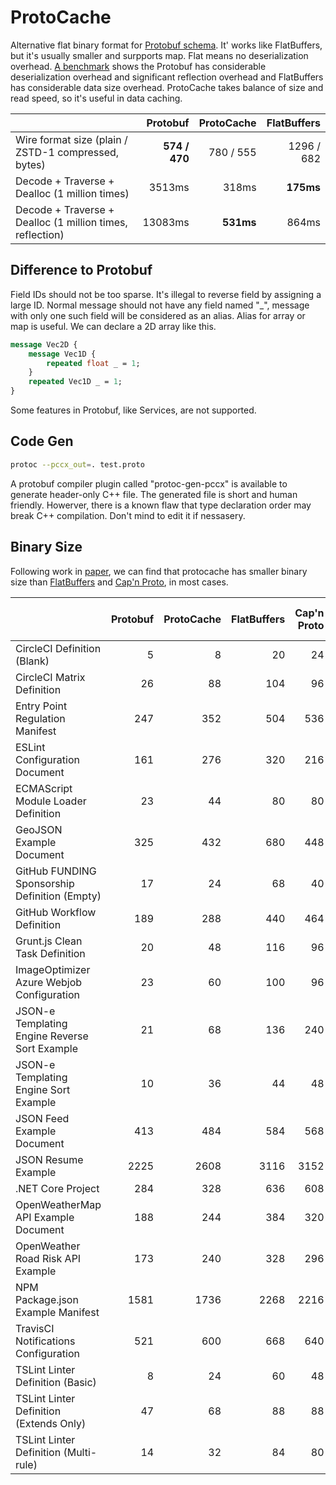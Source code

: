 # ProtoCache

Alternative flat binary format for [Protobuf schema](https://protobuf.dev/programming-guides/proto3/). It' works like FlatBuffers, but it's usually smaller and surpports map. Flat means no deserialization overhead. [A benchmark](test/benchmark) shows the Protobuf has considerable deserialization overhead and significant reflection overhead and FlatBuffers has considerable data size overhead. ProtoCache takes balance of size and read speed, so it's useful in data caching.

|  | Protobuf | ProtoCache | FlatBuffers |
|:-------|----:|----:|----:|
| Wire format size (plain / ZSTD-1 compressed, bytes) | **574 / 470**| 780 / 555 | 1296 / 682 |
| Decode + Traverse + Dealloc (1 million times) | 3513ms | 318ms | **175ms** |
| Decode + Traverse + Dealloc (1 million times, reflection) | 13083ms | **531ms** | 864ms |

## Difference to Protobuf
Field IDs should not be too sparse. It's illegal to reverse field by assigning a large ID. Normal message should not have any field named "_", message with only one such field will be considered as an alias. Alias for array or map is useful. We can declare a 2D array like this.
```protobuf
message Vec2D {
	message Vec1D {
		repeated float _ = 1;
	}
	repeated Vec1D _ = 1;
}
```
Some features in Protobuf, like Services, are not supported.

## Code Gen
```sh
protoc --pccx_out=. test.proto
```
A protobuf compiler plugin called "protoc-gen-pccx" is available to generate header-only C++ file. The generated file is short and human friendly. Howerver, there is a known flaw that type declaration order may break C++ compilation. Don't mind to edit it if nessasery.


## Binary Size

Following work in [paper](https://arxiv.org/pdf/2201.02089.pdf), we can find that protocache has smaller binary size than [FlatBuffers](https://flatbuffers.dev/) and [Cap'n Proto](https://capnproto.org/), in most cases.

|  | Protobuf | ProtoCache | FlatBuffers | Cap'n Proto | Protobuf-ZSTD1 | ProtoCache-ZSTD1 | Cap'n Proto (Packed) |
|:-------|----:|----:|----:|----:|----:|----:|----:|
| CircleCI Definition (Blank) | 5 | 8 | 20 | 24 | 18 | 21 | 6 |
| CircleCI Matrix Definition | 26 | 88 | 104 | 96 | 39 | 61 | 36 |
| Entry Point Regulation Manifest | 247 | 352 | 504 | 536 | 195 | 236 | 318 |
| ESLint Configuration Document | 161 | 276 | 320 | 216 | 158 | 136 | 131 |
| ECMAScript Module Loader Definition | 23 | 44 | 80 | 80 | 36 | 57 | 35 |
| GeoJSON Example Document | 325 | 432 | 680 | 448 | 128 | 165 | 228 | 165 |
| GitHub FUNDING Sponsorship Definition (Empty) | 17 | 24 | 68 | 40 | 30 | 37 | 25 |
| GitHub Workflow Definition | 189 | 288 | 440 | 464 | 170 | 212 | 242 |
| Grunt.js Clean Task Definition | 20 | 48 | 116 | 96 | 33 | 51 | 39 |
| ImageOptimizer Azure Webjob Configuration | 23 | 60 | 100 | 96 | 36 | 65 | 44 |
| JSON-e Templating Engine Reverse Sort Example | 21 | 68 | 136 | 240 | 34 | 67 | 43 |
| JSON-e Templating Engine Sort Example | 10 | 36 | 44 | 48 | 23 | 49 | 18 |
| JSON Feed Example Document | 413 | 484 | 584 | 568 | 264 | 319 | 470 |
| JSON Resume Example | 2225 | 2608 | 3116 | 3152 | 1411 | 1584 | 2549 |
| .NET Core Project | 284 | 328 | 636 | 608 | 178 | 158 | 376 |
| OpenWeatherMap API Example Document | 188 | 244 | 384 | 320 | 201 | 227 | 206 |
| OpenWeather Road Risk API Example | 173 | 240 | 328 | 296 | 178 | 218 | 204 |
| NPM Package.json Example Manifest | 1581 | 1736 | 2268 | 2216 | 952 | 1021 | 1755 |
| TravisCI Notifications Configuration | 521 | 600 | 668 | 640 | 105 | 121 | 566 |
| TSLint Linter Definition (Basic) | 8 | 24 | 60 | 48 | 21 | 37 | 12 |
| TSLint Linter Definition (Extends Only) | 47 | 68 | 88 | 88 | 53 | 75 | 62 |
| TSLint Linter Definition (Multi-rule) | 14 | 32 | 84 | 80 | 27 | 45 | 23 |